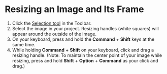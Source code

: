 # Resizing an Image and Its Frame

1. Click the [Selection tool](../working-with-tools/selection-tools.md) in the Toolbar.
2. Select the image in your project. Resizing handles \(white squares\) will appear around the outside of the image.
3. On your keyboard, press and hold the **Command** + **Shift** keys at the same time.
4. While holding **Command** + **Shift** on your keyboard, click and drag a resizing handle. \(Note: To maintain the center point of your image while resizing, press and hold **Shift** + **Option** + **Command** as your click and drag.\)

